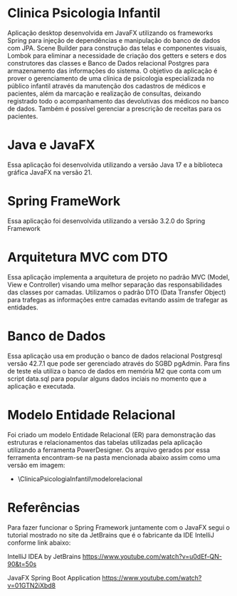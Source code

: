 # Clinica Psicologia Infantil

Aplicação desktop desenvolvida em JavaFX utilizando os frameworks Spring para injeção de dependências e manipulação do banco de dados com JPA. Scene Builder para construção das telas e componentes visuais, Lombok para eliminar a necessidade de criação dos getters e seters e dos construtores das classes e Banco de Dados relacional Postgres para armazenamento das informações do sistema. O objetivo da aplicação é prover o gerenciamento de uma clínica de psicologia especializada no público infantil através da manutenção dos cadastros de médicos e pacientes, além da marcação e realização de consultas, deixando registrado todo o acompanhamento das devolutivas dos médicos no banco de dados. Também é possível gerenciar a prescrição de receitas para os pacientes.

# Java e JavaFX

Essa aplicação foi desenvolvida utilizando a versão Java 17 e a biblioteca gráfica JavaFX na versão 21.

# Spring FrameWork

Essa aplicação foi desenvolvida utilizando a versão 3.2.0 do Spring Framework

# Arquitetura MVC com DTO

Essa aplicação implementa a arquitetura de projeto no padrão MVC (Model, View e Controller) visando uma melhor separação das responsabilidades das classes por camadas. Utilizamos o padrão DTO (Data Transfer Object) para trafegas as informações entre camadas evitando assim de trafegar as entidades.

# Banco de Dados

Essa aplicação usa em produção o banco de dados relacional Postgresql versão 42.7.1 que pode ser gerenciado através do SGBD pgAdmin. Para fins de teste ela utiliza o banco de dados em memória M2 que conta com um script data.sql para popular alguns dados inciais no momento que a aplicação e executada.

# Modelo Entidade Relacional

Foi criado um modelo Entidade Relacional (ER) para demonstração das estruturas e relacionamentos das tabelas utilizadas pela aplicação utilizando a ferramenta PowerDesigner. Os arquivo gerados por essa ferramenta encontram-se na pasta mencionada abaixo assim como uma versão em imagem:

- \ClinicaPsicologiaInfantil\modelorelacional

# Referências

Para fazer funcionar o Spring Framework juntamente com o JavaFX segui o tutorial mostrado no site da JetBrains que é o fabricante da IDE IntelliJ conforme link abaixo:

IntelliJ IDEA by JetBrains
https://www.youtube.com/watch?v=u0dEf-QN-90&t=50s

JavaFX Spring Boot Application
https://www.youtube.com/watch?v=01GTN2iXbd8
